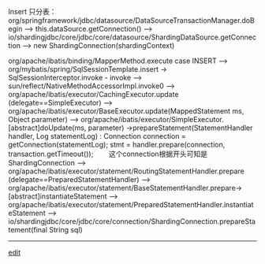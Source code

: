 Insert 只分表：
org/springframework/jdbc/datasource/DataSourceTransactionManager.doBegin --> this.dataSource.getConnection()
--> io/shardingjdbc/core/jdbc/core/datasource/ShardingDataSource.getConnection --> new ShardingConnection(shardingContext)

org/apache/ibatis/binding/MapperMethod.execute case INSERT --> org/mybatis/spring/SqlSessionTemplate.insert -> SqlSessionInterceptor.invoke - invoke --> sun/reflect/NativeMethodAccessorImpl.invoke0
--> org/apache/ibatis/executor/CachingExecutor.update (delegate==SimpleExecutor)
--> org/apache/ibatis/executor/BaseExecutor.update(MappedStatement ms, Object parameter)
--> org/apache/ibatis/executor/SimpleExecutor.[abstract]doUpdate(ms, parameter)
->prepareStatement(StatementHandler handler, Log statementLog) :
        Connection connection = getConnection(statementLog);
        stmt = handler.prepare(connection, transaction.getTimeout());
        这个connection根据开头可知是ShardingConnection
--> org/apache/ibatis/executor/statement/RoutingStatementHandler.prepare (delegate==PreparedStatementHandler)
--> org/apache/ibatis/executor/statement/BaseStatementHandler.prepare->[abstract]instantiateStatement
--> org/apache/ibatis/executor/statement/PreparedStatementHandler.instantiateStatement
--> io/shardingjdbc/core/jdbc/core/connection/ShardingConnection.prepareStatement(final String sql)















-----


[edit](https://github.com/saaavsaaa/saaavsaaa.github.io/edit/master/aaa/SpringBoot_ShardingJdbc_Code_Load_Run.md)
